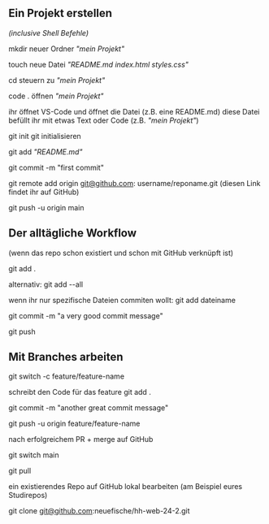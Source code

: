 ## Ein Projekt erstellen

_(inclusive Shell Befehle)_

mkdir neuer Ordner _"mein Projekt"_

touch neue Datei _"README.md index.html styles.css"_

cd steuern zu _"mein Projekt"_

code . öffnen _"mein Projekt"_

ihr öffnet VS-Code und öffnet die Datei (z.B. eine README.md)
diese Datei befüllt ihr mit etwas Text oder Code (z.B. _"mein Projekt"_)

git init git initialisieren

git add _"README.md"_

git commit -m "first commit"

git remote add origin git@github.com: username/reponame.git
(diesen Link findet ihr auf GitHub)

git push -u origin main

## Der alltägliche Workflow

(wenn das repo schon existiert und schon mit GitHub verknüpft ist)

git add .

alternativ: git add --all

wenn ihr nur spezifische Dateien commiten wollt: git add dateiname

git commit -m "a very good commit message"

git push

## Mit Branches arbeiten

git switch -c feature/feature-name

schreibt den Code für das feature
git add .

git commit -m "another great commit message"

git push -u origin feature/feature-name

nach erfolgreichem PR + merge auf GitHub

git switch main

git pull

ein existierendes Repo auf GitHub lokal bearbeiten
(am Beispiel eures Studirepos)

git clone git@github.com:neuefische/hh-web-24-2.git
